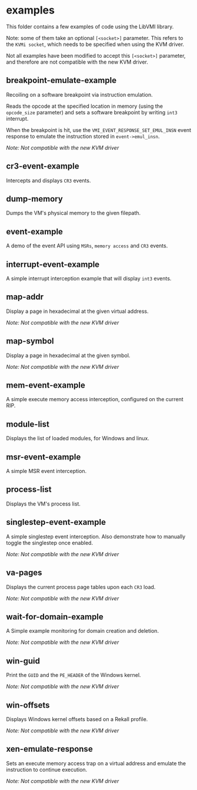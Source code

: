 # examples

This folder contains a few examples of code using the LibVMI library.

Note: some of them take an optional `[<socket>]` parameter. This refers to the
`KVMi socket`, which needs to be specified when using the KVM driver.

Not all examples have been modified to accept this `[<socket>]` parameter,
and therefore are not compatible with the new KVM driver.

## breakpoint-emulate-example

Recoiling on a software breakpoint via instruction emulation.

Reads the opcode at the specified location in memory (using the `opcode_size`
parameter) and sets a software breakpoint by writing `int3` interrupt.

When the breakpoint is hit, use the `VMI_EVENT_RESPONSE_SET_EMUL_INSN` event response
to emulate the instruction stored in `event->emul_insn`.

_Note: Not compatible with the new KVM driver_

## cr3-event-example

Intercepts and displays `CR3` events.

## dump-memory

Dumps the VM's physical memory to the given filepath.

## event-example

A demo of the event API using `MSRs`, `memory access` and `CR3` events.

## interrupt-event-example

A simple interrupt interception example that will display `int3` events.

## map-addr

Display a page in hexadecimal at the given virtual address.

_Note: Not compatible with the new KVM driver_

## map-symbol

Display a page in hexadecimal at the given symbol.

_Note: Not compatible with the new KVM driver_

## mem-event-example

A simple execute memory access interception, configured on the current RIP.

## module-list

Displays the list of loaded modules, for Windows and linux.

## msr-event-example

A simple MSR event interception.

## process-list

Displays the VM's process list.

## singlestep-event-example

A simple singlestep event interception. Also demonstrate how to manually toggle the singlestep once enabled.

_Note: Not compatible with the new KVM driver_

## va-pages

Displays the current process page tables upon each `CR3` load.

_Note: Not compatible with the new KVM driver_

## wait-for-domain-example

A Simple example monitoring for domain creation and deletion.

_Note: Not compatible with the new KVM driver_

## win-guid

Print the `GUID` and the `PE_HEADER` of the Windows kernel.

_Note: Not compatible with the new KVM driver_

## win-offsets

Displays Windows kernel offsets based on a Rekall profile.

_Note: Not compatible with the new KVM driver_

## xen-emulate-response

Sets an execute memory access trap on a virtual address and emulate the instruction to continue execution.

_Note: Not compatible with the new KVM driver_